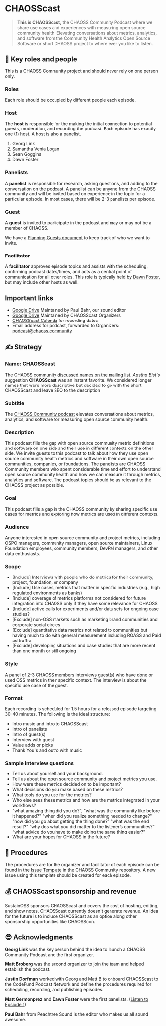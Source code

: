 # CHAOSScast

> **This is CHAOSScast,** the CHAOSS Community Podcast where we share use cases and experiences with measuring open source community health. Elevating conversations about metrics, analytics, and software from the Community Health Analytics Open Source Software or short CHAOSS project to where ever you like to listen.

## 👥 Key roles and people

This is a CHAOSS Community project and should never rely on one person only.

### Roles

Each role should be occupied by different people each episode.

### Host

The **host** is responsible for the making the initial connection to potential guests, moderation, and recording the podcast. Each episode has exactly one \(1\) host. A host is also a panelist.

1. Georg Link
2. Samantha Venia Logan
3. Sean Goggins
4. Dawn Foster

### Panelists

A **panelist** is responsible for research, asking questions, and adding to the conversation on the podcast. A panelist can be anyone from the CHAOSS community and will be invited based on experience in the topic for a particular episode. In most cases, there will be 2-3 panelists per episode. 
### Guest

A **guest** is invited to participate in the podcast and may or may not be a member of CHAOSS.

We have a [Planning Guests document](https://docs.google.com/document/d/1vWreUwzahWGfn3PIVuKJYJ1fJSmbB5BfbLfyhogjnLY/edit) to keep track of who we want to invite.

### Facilitator

A **facilitator** approves episode topics and assists with the scheduling, confirming podcast dates/times, and acts as a central point of communication for all other roles. This role is typically held by [Dawn Foster](https://github.com/geekygirldawn), but may include other hosts as well.

## Important links

* [Google Drive](https://drive.google.com/drive/folders/1gsQF8_R8cdkQBQn6iWa5oFbd52wIdRy4) Maintained by Paul Bahr, our sound editor
* [Google Drive](https://drive.google.com/drive/folders/14t0-0Bf5rjDaR1PAR854lCnC7xaF4Hnh) Maintained by CHAOSScast Organizers
* [CHAOSScast Calenda](https://calendar.google.com/calendar/u/0/embed?src=513r47bb756t07lp5tat5nsuj0@group.calendar.google.com) for recording dates
* Email address for podcast, forwarded to Organizers: [podcast@chaoss.community](mailto:podcast@chaoss.community)

## ✍ Strategy

### Name: CHAOSScast

The CHAOSS community [discussed names on the mailing list](https://lists.linuxfoundation.org/pipermail/chaoss/2020-March/001205.html). _Aastha Bist's_ suggestion **CHAOSScast** was an instant favorite. We considered longer names that were more descriptive but decided to go with the short CHAOSScast and leave SEO to the description

### Subtitle

The [CHAOSS Community podcast](https://podcast.chaoss.community/) elevates conversations about metrics, analytics, and software for measuring open source community health.

### Description

This podcast fills the gap with open source community metric definitions and software on one side and their use in different contexts on the other side. We invite guests to this podcast to talk about how they use open source community health metrics and software in their own open source communities, companies, or foundations. The panelists are CHAOSS Community members who spent considerable time and effort to understand open source community health and how we can measure it through metrics, analytics and software. The podcast topics should be as relevant to the CHAOSS project as possible.

### Goal

This podcast fills a gap in the CHAOSS community by sharing specific use cases for metrics and exploring how metrics are used in different contexts.

### Audience

Anyone interested in open source community and project metrics, including OSPO managers, community managers, open source maintainers, Linux Foundation employees, community members, DevRel managers, and other data enthusiasts.

### Scope

* \[Include\] Interviews with people who do metrics for their community, project, foundation, or company
* \[Include\] Use cases, metrics that matter in specific industries \(e.g., high regulated environments as banks\)
* \[Include\] coverage of metrics platforms not considered for future integration into CHAOSS only if they have some relevance for CHAOSS
* \[Include\] active calls for experiments and/or data sets for ongoing case studies?
* \[Exclude\] non-OSS markets such as marketing brand communities and corporate social circles
* \[Exclude\] quantitative data metrics not related to communities but having much to do with general measurement including ROASS and Paid ad traffic
* \[Exclude\] developing situations and case studies that are more recent than one month or still ongoing

### Style

A panel of 2-3 CHAOSS members interviews guest\(s\) who have done or used OSS metrics in their specific context. The interview is about the specific use case of the guest.

### Format

Each recording is scheduled for 1.5 hours for a released episode targeting 30-40 minutes. The following is the ideal structure:

* Intro music and intro to CHAOSScast
* Intro of panelists
* Intro of guest\(s\)
* Interview with guest
* Value adds or picks
* Thank You's and outro with music

### Sample interview questions

* Tell us about yourself and your background.
* Tell us about the open source community and project metrics you use.
* How were these metrics decided on to be important?
* What decisions do you make based on these metrics?
* What tools do you use for the metrics?
* Who else sees these metrics and how are the metrics integrated in your workflows?
* "what amazing thing did you do?", "what was the community like before it happened?" "when did you realize something needed to change?" "how did you go about getting the thing done?" "what was the end result?" “why dos what you did matter to the listener’s communities?” “what advice do you have to make doing the same thing easier?”
* What are your hopes for CHAOSS in the future? 

## 📖 Procedures

The procedures are for the organizer and facilitator of each episode can be found in the [Issue Template]() in the CHAOSS Community repository. A new issue using this template should be created for each episode.

## 💰 CHAOSScast sponsorship and revenue

SustainOSS sponsors CHAOSScast and covers the cost of hosting, editing, and show notes. CHAOSScast currently doesn't generate revenue. An idea for the future is to include CHAOSScast as an option along other sponsorship opportunities like CHAOSScon.

## 😎 Acknowledgments

**Georg Link** was the key person behind the idea to launch a CHAOSS Community Podcast and the first organizer.

**Matt Broberg** was the second organizer to join the team and helped establish the podcast.

**Justin Dorfman** worked with Georg and Matt B to onboard CHAOSScast to the CodeFund Podcast Network and define the procedures required for scheduling, recording, and publishing episodes.

**Matt Germonprez** and **Dawn Foster** were the first panelists. \([Listen to Epsiode 1](https://podcast.chaoss.community/1)\)

**Paul Bahr** from Peachtree Sound is the editor who makes us all sound awesome.

